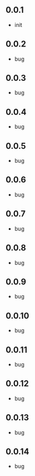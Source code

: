 ## 0.0.1
- init
## 0.0.2
- bug
## 0.0.3
- bug
## 0.0.4
- bug
## 0.0.5
- bug
## 0.0.6
- bug
## 0.0.7
- bug
## 0.0.8
- bug
## 0.0.9
- bug
## 0.0.10
- bug
## 0.0.11
- bug
## 0.0.12
- bug
## 0.0.13
- bug
## 0.0.14
- bug